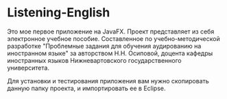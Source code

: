 # Listening-English

Это мое первое приложение на JavaFX.
Проект представляет из себя электронное учебное пособие. Составленное
по учебно-методической разработке "Проблемные задания для обучения 
аудированию на иностранном языке" за авторством Н.Н. Осиповой,
доцента кафедры иностранных языков Нижневартовского государственного университета.

Для установки и тестирования приложения вам нужно скопировать данную папку проекта, 
и импортировать ее в Eclipse.
